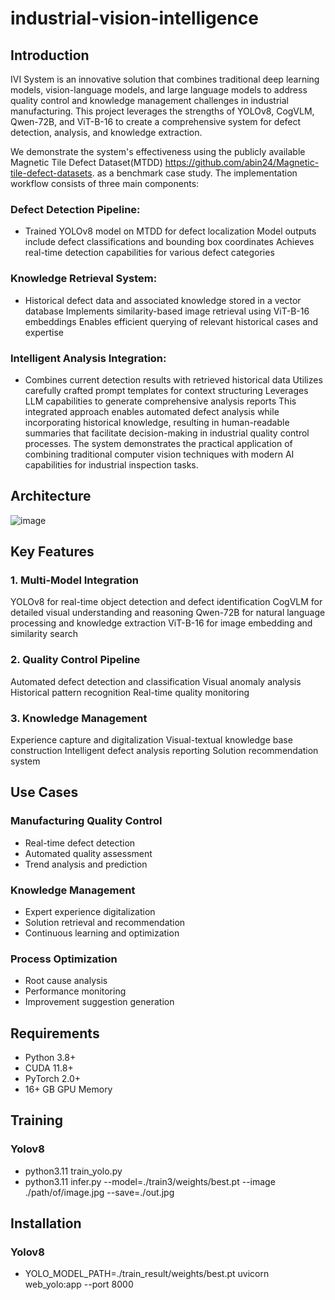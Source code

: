 # industrial-vision-intelligence

## Introduction
IVI System is an innovative solution that combines traditional deep learning models, vision-language models, and large language models to address quality control and knowledge management challenges in industrial manufacturing. This project leverages the strengths of YOLOv8, CogVLM, Qwen-72B, and ViT-B-16 to create a comprehensive system for defect detection, analysis, and knowledge extraction.

We demonstrate the system's effectiveness using the publicly available Magnetic Tile Defect Dataset(MTDD) https://github.com/abin24/Magnetic-tile-defect-datasets. as a benchmark case study. The implementation workflow consists of three main components:

### Defect Detection Pipeline:
  
- Trained YOLOv8 model on MTDD for defect localization
Model outputs include defect classifications and bounding box coordinates
Achieves real-time detection capabilities for various defect categories

### Knowledge Retrieval System:
  
- Historical defect data and associated knowledge stored in a vector database
Implements similarity-based image retrieval using ViT-B-16 embeddings
Enables efficient querying of relevant historical cases and expertise

### Intelligent Analysis Integration:
  
- Combines current detection results with retrieved historical data
Utilizes carefully crafted prompt templates for context structuring
Leverages LLM capabilities to generate comprehensive analysis reports
This integrated approach enables automated defect analysis while incorporating historical knowledge, resulting in human-readable summaries that facilitate decision-making in industrial quality control processes. The system demonstrates the practical application of combining traditional computer vision techniques with modern AI capabilities for industrial inspection tasks.

## Architecture
![image](https://github.com/user-attachments/assets/7c59e18f-2e49-45f6-9d99-5a297383f799)


## Key Features
### 1. Multi-Model Integration
YOLOv8 for real-time object detection and defect identification
CogVLM for detailed visual understanding and reasoning
Qwen-72B for natural language processing and knowledge extraction
ViT-B-16 for image embedding and similarity search
### 2. Quality Control Pipeline
Automated defect detection and classification
Visual anomaly analysis
Historical pattern recognition
Real-time quality monitoring
### 3. Knowledge Management
Experience capture and digitalization
Visual-textual knowledge base construction
Intelligent defect analysis reporting
Solution recommendation system

## Use Cases
### Manufacturing Quality Control
- Real-time defect detection
- Automated quality assessment
- Trend analysis and prediction
### Knowledge Management
- Expert experience digitalization
- Solution retrieval and recommendation
- Continuous learning and optimization
### Process Optimization
- Root cause analysis
- Performance monitoring
- Improvement suggestion generation
## Requirements
- Python 3.8+
- CUDA 11.8+
- PyTorch 2.0+
- 16+ GB GPU Memory

## Training
### Yolov8
- python3.11 train_yolo.py
- python3.11 infer.py --model=./train3/weights/best.pt --image ./path/of/image.jpg --save=./out.jpg

## Installation
### Yolov8
- YOLO_MODEL_PATH=./train_result/weights/best.pt uvicorn web_yolo:app --port 8000

